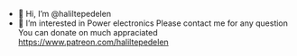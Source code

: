 - 👋 Hi, I’m @haliltepedelen
- 👀 I’m interested in Power electronics
Please contact me for any question
You can donate on much appraciated https://www.patreon.com/haliltepedelen

<!---
haliltepedelen/haliltepedelen is a ✨ special ✨ repository because its `README.md` (this file) appears on your GitHub profile.
You can click the Preview link to take a look at your changes.
--->
